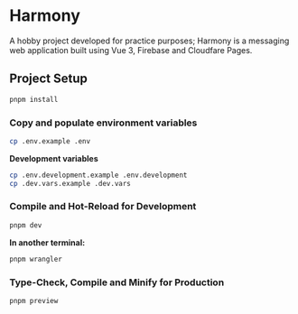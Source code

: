 # Harmony

A hobby project developed for practice purposes; Harmony is a messaging web application built using Vue 3, Firebase and Cloudfare Pages.

## Project Setup

```sh
pnpm install
```

### Copy and populate environment variables

```sh
cp .env.example .env
```

<b>Development variables</b>

```sh
cp .env.development.example .env.development
cp .dev.vars.example .dev.vars
```

### Compile and Hot-Reload for Development

```sh
pnpm dev
```

<b>In another terminal:</b>

```sh
pnpm wrangler
```

### Type-Check, Compile and Minify for Production

```sh
pnpm preview
```